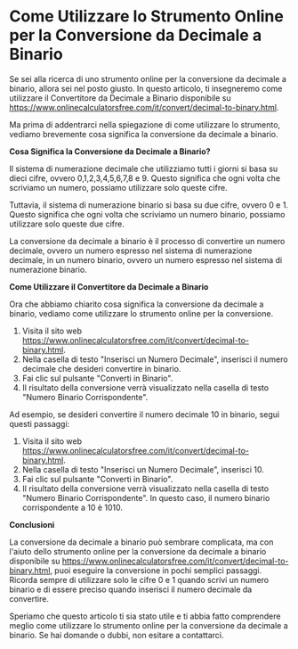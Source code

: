 Come Utilizzare lo Strumento Online per la Conversione da Decimale a Binario
============================================================================

Se sei alla ricerca di uno strumento online per la conversione da decimale a binario, allora sei nel posto giusto. In questo articolo, ti insegneremo come utilizzare il Convertitore da Decimale a Binario disponibile su <https://www.onlinecalculatorsfree.com/it/convert/decimal-to-binary.html>.

Ma prima di addentrarci nella spiegazione di come utilizzare lo strumento, vediamo brevemente cosa significa la conversione da decimale a binario.

**Cosa Significa la Conversione da Decimale a Binario?**

Il sistema di numerazione decimale che utilizziamo tutti i giorni si basa su dieci cifre, ovvero 0,1,2,3,4,5,6,7,8 e 9. Questo significa che ogni volta che scriviamo un numero, possiamo utilizzare solo queste cifre.

Tuttavia, il sistema di numerazione binario si basa su due cifre, ovvero 0 e 1. Questo significa che ogni volta che scriviamo un numero binario, possiamo utilizzare solo queste due cifre.

La conversione da decimale a binario è il processo di convertire un numero decimale, ovvero un numero espresso nel sistema di numerazione decimale, in un numero binario, ovvero un numero espresso nel sistema di numerazione binario.

**Come Utilizzare il Convertitore da Decimale a Binario**

Ora che abbiamo chiarito cosa significa la conversione da decimale a binario, vediamo come utilizzare lo strumento online per la conversione.

1. Visita il sito web <https://www.onlinecalculatorsfree.com/it/convert/decimal-to-binary.html>.
2. Nella casella di testo "Inserisci un Numero Decimale", inserisci il numero decimale che desideri convertire in binario.
3. Fai clic sul pulsante "Converti in Binario".
4. Il risultato della conversione verrà visualizzato nella casella di testo "Numero Binario Corrispondente".

Ad esempio, se desideri convertire il numero decimale 10 in binario, segui questi passaggi:

1. Visita il sito web <https://www.onlinecalculatorsfree.com/it/convert/decimal-to-binary.html>.
2. Nella casella di testo "Inserisci un Numero Decimale", inserisci 10.
3. Fai clic sul pulsante "Converti in Binario".
4. Il risultato della conversione verrà visualizzato nella casella di testo "Numero Binario Corrispondente". In questo caso, il numero binario corrispondente a 10 è 1010.

**Conclusioni**

La conversione da decimale a binario può sembrare complicata, ma con l'aiuto dello strumento online per la conversione da decimale a binario disponibile su <https://www.onlinecalculatorsfree.com/it/convert/decimal-to-binary.html>, puoi eseguire la conversione in pochi semplici passaggi. Ricorda sempre di utilizzare solo le cifre 0 e 1 quando scrivi un numero binario e di essere preciso quando inserisci il numero decimale da convertire.

Speriamo che questo articolo ti sia stato utile e ti abbia fatto comprendere meglio come utilizzare lo strumento online per la conversione da decimale a binario. Se hai domande o dubbi, non esitare a contattarci.
